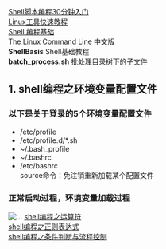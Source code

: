 [Shell脚本编程30分钟入门](shell_tutorial.md)  
[Linux工具快速教程](https://github.com/me115/linuxtools_rst)  
[Shell 编程基础](http://wiki.ubuntu.org.cn/Shell%E7%BC%96%E7%A8%8B%E5%9F%BA%E7%A1%80)  
[The Linux Command Line 中文版](http://billie66.github.io/TLCL/book/zh)  
**ShellBasis** Shell基础教程   
**batch_process.sh** 批处理目录树下的子文件

## 1. shell编程之环境变量配置文件   
### 以下是关于登录的5个环境变量配置文件  
+ /etc/profile  
+ /etc/profile.d/*.sh  
+ ~/.bash_profile  
+ ~/.bashrc  
+ /etc/bashrc  
source命令：免注销重新加载某个配置文件  
### 正常启动过程，环境变量加载过程
![...](http://img.mukewang.com/55d6923000015a5112800720.jpg)
[shell编程之运算符](http://www.imooc.com/view/355)    
[shell编程之正则表达式](http://www.imooc.com/view/378)      
[shell编程之条件判断与流程控制](http://www.imooc.com/view/408)   